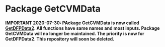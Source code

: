 # Package GetCVMData

**IMPORTANT 2020-07-30: PAckage GetCVMData is now called [GetDFPData2](https://github.com/msperlin/GetDFPData2). All functions have same names and most inputs. Package GetCVMData will no longer be maintained. The priority is now for GetDFPData2. This repository will soon be deleted.**

